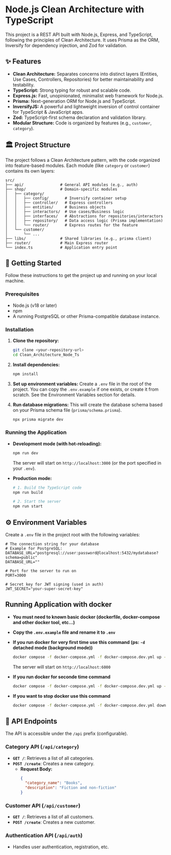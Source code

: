 # Node.js Clean Architecture with TypeScript

This project is a REST API built with Node.js, Express, and TypeScript, following the principles of Clean Architecture. It uses Prisma as the ORM, Inversify for dependency injection, and Zod for validation.

## ✨ Features

-   **Clean Architecture:** Separates concerns into distinct layers (Entities, Use Cases, Controllers, Repositories) for better maintainability and testability.
-   **TypeScript:** Strong typing for robust and scalable code.
-   **Express.js:** Fast, unopinionated, minimalist web framework for Node.js.
-   **Prisma:** Next-generation ORM for Node.js and TypeScript.
-   **InversifyJS:** A powerful and lightweight inversion of control container for TypeScript & JavaScript apps.
-   **Zod:** TypeScript-first schema declaration and validation library.
-   **Modular Structure:** Code is organized by features (e.g., `customer`, `category`).

## 🏛️ Project Structure

The project follows a Clean Architecture pattern, with the code organized into feature-based modules. Each module (like `category` or `customer`) contains its own layers:

```
src/
├── api/                # General API modules (e.g., auth)
├── shop/               # Domain-specific modules
│   ├── category/
│   │   ├── config/       # Inversify container setup
│   │   ├── controller/   # Express controllers
│   │   ├── entities/     # Business objects
│   │   ├── interactors/  # Use cases/Business logic
│   │   ├── interfaces/   # Abstractions for repositories/interactors
│   │   ├── repository/   # Data access logic (Prisma implementation)
│   │   └── router/       # Express routes for the feature
│   └── customer/
│       └── ...
├── libs/               # Shared libraries (e.g., prisma client)
├── router/             # Main Express router
└── index.ts            # Application entry point
```

## 🚀 Getting Started

Follow these instructions to get the project up and running on your local machine.

### Prerequisites

-   Node.js (v18 or later)
-   npm
-   A running PostgreSQL or other Prisma-compatible database instance.

### Installation

1.  **Clone the repository:**
    ```bash
    git clone <your-repository-url>
    cd Clean_Architecture_Node_Ts
    ```

2.  **Install dependencies:**
    ```bash
    npm install
    ```

3.  **Set up environment variables:**
    Create a `.env` file in the root of the project. You can copy the `.env.example` if one exists, or create it from scratch. See the Environment Variables section for details.

4.  **Run database migrations:**
    This will create the database schema based on your Prisma schema file (`prisma/schema.prisma`).
    ```bash
    npx prisma migrate dev
    ```

### Running the Application

-   **Development mode (with hot-reloading):**
    ```bash
    npm run dev
    ```
    The server will start on `http://localhost:3000` (or the port specified in your `.env`).

-   **Production mode:**
    ```bash
    # 1. Build the TypeScript code
    npm run build

    # 2. Start the server
    npm run start
    ```
## ⚙️ Environment Variables

Create a `.env` file in the project root with the following variables:

```env
# The connection string for your database
# Example for PostgreSQL: DATABASE_URL="postgresql://user:password@localhost:5432/mydatabase?schema=public"
DATABASE_URL=""

# Port for the server to run on
PORT=3000

# Secret key for JWT signing (used in auth)
JWT_SECRET="your-super-secret-key"
```

## Running Application with docker

-  **You must need to known basic docker (dockerfile, docker-compose and other docker tool, etc...)**

-  **Copy the `.env.example` file and rename it to `.env`**

-   **If you run docker for very first time use this command (ps: `-d`  detached mode (background mode))**
    ```bash
    docker compose -f docker-compose.yml -f docker-compose.dev.yml up -d --build  
    ```
    The server will start on `http://localhost:6000`

-   **If you run docker for seconde time command**
    ```bash
    docker compose -f docker-compose.yml -f docker-compose.dev.yml up -d
    ```

-   **If you want to stop docker use this command**
    ```bash
    docker compose -f docker-compose.yml -f docker-compose.dev.yml down
    ```

## 📖 API Endpoints

The API is accessible under the `/api` prefix (configurable).

### Category API (`/api/category`)

-   **`GET /`**: Retrieves a list of all categories.
-   **`POST /create`**: Creates a new category.
    -   **Request Body:**
        ```json
        {
          "category_name": "Books",
          "description": "Fiction and non-fiction"
        }
        ```

### Customer API (`/api/customer`)

-   **`GET /`**: Retrieves a list of all customers.
-   **`POST /create`**: Creates a new customer.

### Authentication API (`/api/auth`)

-   Handles user authentication, registration, etc.
